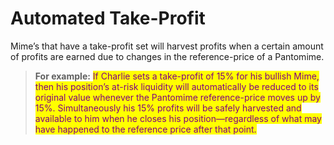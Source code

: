 # Automated Take-Profit

Mime’s that have a take-profit set will harvest profits when a certain amount of profits are earned due to changes in the reference-price of a Pantomime.&#x20;

> **For example:** <mark style="color:purple;">If Charlie sets a take-profit of 15% for his bullish Mime, then his position’s at-risk liquidity will automatically be reduced to its original value whenever the Pantomime reference-price moves up by 15%. Simultaneously his 15% profits will be safely harvested and available to him when he closes his position—regardless of what may have happened to the reference price after that point.</mark>
